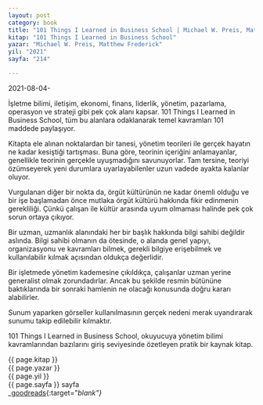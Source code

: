 ```yaml
---
layout: post
category: book
title: "101 Things I Learned in Business School | Michael W. Preis, Matthew Frederick (Kitap)"
kitap: "101 Things I Learned in Business School"
yazar: "Michael W. Preis, Matthew Frederick"
yil: "2021"
sayfa: "214"

---
```


2021-08-04-

İşletme bilimi, iletişim, ekonomi, finans, liderlik, yönetim, pazarlama, operasyon ve strateji gibi pek çok alanı kapsar. 101 Things I Learned in Business School, tüm bu alanlara odaklanarak temel kavramları 101 maddede paylaşıyor.

Kitapta ele alınan noktalardan bir tanesi, yönetim teorileri ile gerçek hayatın ne kadar kesiştiği tartışması. Buna göre, teorinin içeriğini anlamayanlar, genellikle teorinin gerçekle uyuşmadığını savunuyorlar. Tam tersine, teoriyi özümseyerek yeni durumlara uyarlayabilenler uzun vadede ayakta kalanlar oluyor.

Vurgulanan diğer bir nokta da, örgüt kültürünün ne kadar önemli olduğu ve bir işe başlamadan önce mutlaka örgüt kültürü hakkında fikir edinmenin gerekliliği. Çünkü çalışan ile kültür arasında uyum olmaması halinde pek çok sorun ortaya çıkıyor.

Bir uzman, uzmanlık alanındaki her bir başlık hakkında bilgi sahibi değildir aslında. Bilgi sahibi olmanın da ötesinde, o alanda genel yapıyı, organizasyonu ve kavramları bilmek, gerekli bilgiye erişebilmek ve kullanılabilir kılmak açısından oldukça değerlidir.

Bir işletmede yönetim kademesine çıkıldıkça, çalışanlar uzman yerine generalist olmak zorundadırlar. Ancak bu şekilde resmin bütününe baktıklarında bir sonraki hamlenin ne olacağı konusunda doğru kararı alabilirler.

Sunum yaparken görseller kullanılmasının gerçek nedeni merak uyandırarak sunumu takip edilebilir kılmaktır.

101 Things I Learned in Business School, okuyucuya yönetim bilimi kavramlarından bazılarını giriş seviyesinde özetleyen pratik bir kaynak kitap.

{{ page.kitap }}  
{{ page.yazar }}  
{{ page.yil }}  
{{ page.sayfa }} sayfa  
<span class="link1">_[goodreads](https://www.goodreads.com/book/show/7767560-101-things-i-learned-in-business-school){:target="_blank"}_</span>
